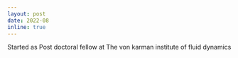 ```yaml
---
layout: post
date: 2022-08
inline: true
---
```


Started as Post doctoral fellow at The von karman institute of fluid dynamics
